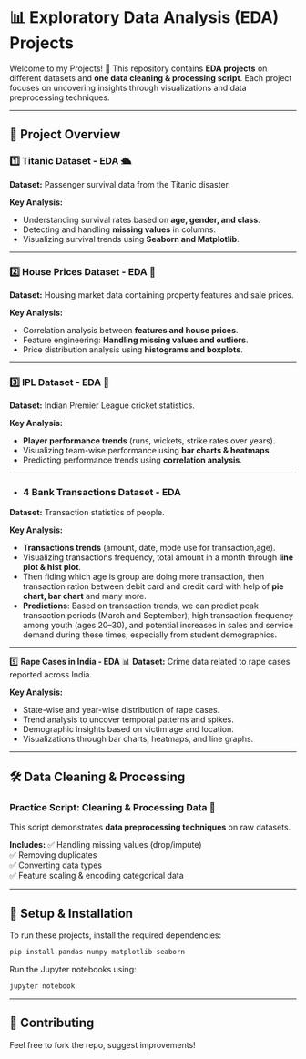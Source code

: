 # 📊 Exploratory Data Analysis (EDA)  Projects

Welcome to my Projects! 🚀 This repository contains **EDA projects** on different datasets and **one data cleaning & processing script**. Each project focuses on uncovering insights through visualizations and data preprocessing techniques.

---

## 📂 Project Overview

### 1️⃣ **Titanic Dataset - EDA** 🛳️
**Dataset:** Passenger survival data from the Titanic disaster.

**Key Analysis:**
- Understanding survival rates based on **age, gender, and class**.
- Detecting and handling **missing values** in columns.
- Visualizing survival trends using **Seaborn and Matplotlib**.



---

### 2️⃣ **House Prices Dataset - EDA** 🏡
**Dataset:** Housing market data containing property features and sale prices.

**Key Analysis:**
- Correlation analysis between **features and house prices**.
- Feature engineering: **Handling missing values and outliers**.
- Price distribution analysis using **histograms and boxplots**.



---

### 3️⃣ **IPL Dataset - EDA** 🏏
**Dataset:** Indian Premier League cricket statistics.

**Key Analysis:**
- **Player performance trends** (runs, wickets, strike rates over years).
- Visualizing team-wise performance using **bar charts & heatmaps**.
- Predicting performance trends using **correlation analysis**.



---

- ### 4 **Bank Transactions Dataset - EDA** 
**Dataset:** Transaction statistics of people.

**Key Analysis:**
- **Transactions trends** (amount, date, mode use for transaction,age).
- Visualizing transactions frequency, total amount in a month through **line plot & hist plot**.
- Then fiding which age is group are doing more transaction, then transaction ration between debit card and credit card with help of **pie chart, bar chart** and many more.
- **Predictions**: Based on transaction trends, we can predict peak transaction periods (March and September), high transaction frequency among youth (ages 20–30), and potential increases in sales and service demand during these times, especially from student demographics.


---
5️⃣ **Rape Cases in India - EDA** 📊
**Dataset:** Crime data related to rape cases reported across India.

**Key Analysis:**
- State-wise and year-wise distribution of rape cases.
- Trend analysis to uncover temporal patterns and spikes.
- Demographic insights based on victim age and location.
- Visualizations through bar charts, heatmaps, and line graphs.



---
## 🛠️ Data Cleaning & Processing
### **Practice Script: Cleaning & Processing Data** 🧹
This script demonstrates **data preprocessing techniques** on raw datasets.

**Includes:**
✅ Handling missing values (drop/impute)  
✅ Removing duplicates  
✅ Converting data types  
✅ Feature scaling & encoding categorical data  


---

## 🔧 Setup & Installation
To run these projects, install the required dependencies:
```bash
pip install pandas numpy matplotlib seaborn
```
Run the Jupyter notebooks using:
```bash
jupyter notebook
```

---

## 📢 Contributing
Feel free to fork the repo, suggest improvements!


